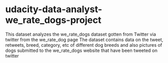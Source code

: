 # udacity-data-analyst-we_rate_dogs-project
This dataset analyzes the we_rate_dogs dataset gotten from Twitter via twitter from the we_rate_dog page
The dataset contains data on the tweet, retweets, breed, category, etc of different dog breeds
and also pictures of dogs submitted to the we_rate_dogs website that have been tweeted on twitter
